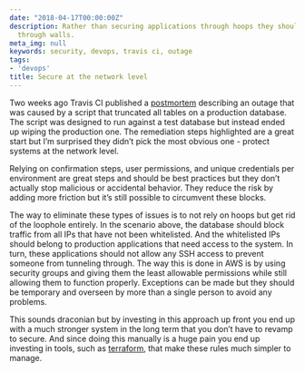 ```yaml
---
date: "2018-04-17T00:00:00Z"
description: Rather than securing applications through hoops they should be secure
  through walls.
meta_img: null
keywords: security, devops, travis ci, outage
tags:
- 'devops'
title: Secure at the network level
---
```


Two weeks ago Travis CI published a [postmortem](https://blog.travis-ci.com/2018-04-03-incident-post-mortem) describing an outage that was caused by a script that truncated all tables on a production database. The script was designed to run against a test database but instead ended up wiping the production one. The remediation steps highlighted are a great start but I’m surprised they didn’t pick the most obvious one - protect systems at the network level.

Relying on confirmation steps, user permissions, and unique credentials per environment are great steps and should be best practices but they don’t actually stop malicious or accidental behavior. They reduce the risk by adding more friction but it’s still possible to circumvent these blocks.

The way to eliminate these types of issues is to not rely on hoops but get rid of the loophole entirely. In the scenario above, the database should block traffic from all IPs that have not been whitelisted. And the whitelisted IPs should belong to production applications that need access to the system. In turn, these applications should not allow any SSH access to prevent someone from tunneling through. The way this is done in AWS is by using security groups and giving them the least allowable permissions while still allowing them to function properly. Exceptions can be made but they should be temporary and overseen by more than a single person to avoid any problems.

This sounds draconian but by investing in this approach up front you end up with a much stronger system in the long term that you don’t have to revamp to secure. And since doing this manually is a huge pain you end up investing in tools, such as [terraform](https://www.terraform.io/), that make these rules much simpler to manage.
